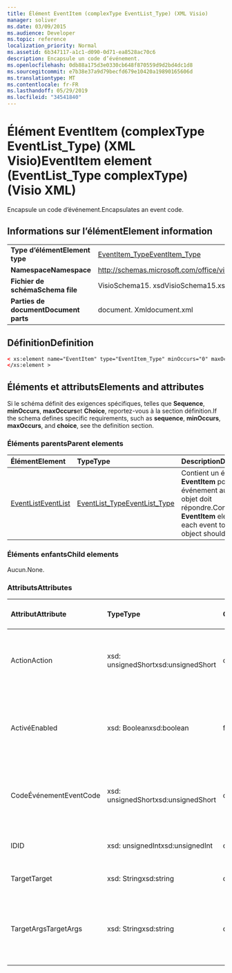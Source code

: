 ```yaml
---
title: Élément EventItem (complexType EventList_Type) (XML Visio)
manager: soliver
ms.date: 03/09/2015
ms.audience: Developer
ms.topic: reference
localization_priority: Normal
ms.assetid: 6b347117-a1c1-d090-0d71-ea8528ac70c6
description: Encapsule un code d’événement.
ms.openlocfilehash: 0db88a175d3e0330cb648f870559d9d2bd4dc1d8
ms.sourcegitcommit: e7b38e37a9d79becfd679e10420a19890165606d
ms.translationtype: MT
ms.contentlocale: fr-FR
ms.lasthandoff: 05/29/2019
ms.locfileid: "34541840"
---
```

# <a name="eventitem-element-eventlisttype-complextype-visio-xml"></a><span data-ttu-id="8c08b-103">Élément EventItem (complexType EventList_Type) (XML Visio)</span><span class="sxs-lookup"><span data-stu-id="8c08b-103">EventItem element (EventList_Type complexType) (Visio XML)</span></span>

<span data-ttu-id="8c08b-104">Encapsule un code d’événement.</span><span class="sxs-lookup"><span data-stu-id="8c08b-104">Encapsulates an event code.</span></span>
  
## <a name="element-information"></a><span data-ttu-id="8c08b-105">Informations sur l’élément</span><span class="sxs-lookup"><span data-stu-id="8c08b-105">Element information</span></span>

|||
|:-----|:-----|
|<span data-ttu-id="8c08b-106">**Type d’élément**</span><span class="sxs-lookup"><span data-stu-id="8c08b-106">**Element type**</span></span> <br/> |[<span data-ttu-id="8c08b-107">EventItem_Type</span><span class="sxs-lookup"><span data-stu-id="8c08b-107">EventItem_Type</span></span>](eventitem_type-complextypevisio-xml.md) <br/> |
|<span data-ttu-id="8c08b-108">**Namespace**</span><span class="sxs-lookup"><span data-stu-id="8c08b-108">**Namespace**</span></span> <br/> |http://schemas.microsoft.com/office/visio/2012/main  <br/> |
|<span data-ttu-id="8c08b-109">**Fichier de schéma**</span><span class="sxs-lookup"><span data-stu-id="8c08b-109">**Schema file**</span></span> <br/> |<span data-ttu-id="8c08b-110">VisioSchema15. xsd</span><span class="sxs-lookup"><span data-stu-id="8c08b-110">VisioSchema15.xsd</span></span>  <br/> |
|<span data-ttu-id="8c08b-111">**Parties de document**</span><span class="sxs-lookup"><span data-stu-id="8c08b-111">**Document parts**</span></span> <br/> |<span data-ttu-id="8c08b-112">document. Xml</span><span class="sxs-lookup"><span data-stu-id="8c08b-112">document.xml</span></span>  <br/> |
   
## <a name="definition"></a><span data-ttu-id="8c08b-113">Définition</span><span class="sxs-lookup"><span data-stu-id="8c08b-113">Definition</span></span>

```XML
< xs:element name="EventItem" type="EventItem_Type" minOccurs="0" maxOccurs="unbounded" >
</xs:element >
```

## <a name="elements-and-attributes"></a><span data-ttu-id="8c08b-114">Éléments et attributs</span><span class="sxs-lookup"><span data-stu-id="8c08b-114">Elements and attributes</span></span>

<span data-ttu-id="8c08b-115">Si le schéma définit des exigences spécifiques, telles que **Sequence**, **minOccurs**, **maxOccurs**et **Choice**, reportez-vous à la section définition.</span><span class="sxs-lookup"><span data-stu-id="8c08b-115">If the schema defines specific requirements, such as **sequence**, **minOccurs**, **maxOccurs**, and **choice**, see the definition section.</span></span> 
  
### <a name="parent-elements"></a><span data-ttu-id="8c08b-116">Éléments parents</span><span class="sxs-lookup"><span data-stu-id="8c08b-116">Parent elements</span></span>

|<span data-ttu-id="8c08b-117">**Élément**</span><span class="sxs-lookup"><span data-stu-id="8c08b-117">**Element**</span></span>|<span data-ttu-id="8c08b-118">**Type**</span><span class="sxs-lookup"><span data-stu-id="8c08b-118">**Type**</span></span>|<span data-ttu-id="8c08b-119">**Description**</span><span class="sxs-lookup"><span data-stu-id="8c08b-119">**Description**</span></span>|
|:-----|:-----|:-----|
|[<span data-ttu-id="8c08b-120">EventList</span><span class="sxs-lookup"><span data-stu-id="8c08b-120">EventList</span></span>](eventlist-element-visiodocument_type-complextypevisio-xml.md) <br/> |[<span data-ttu-id="8c08b-121">EventList_Type</span><span class="sxs-lookup"><span data-stu-id="8c08b-121">EventList_Type</span></span>](eventlist_type-complextypevisio-xml.md) <br/> |<span data-ttu-id="8c08b-122">Contient un élément **EventItem** pour chaque événement auquel un objet doit répondre.</span><span class="sxs-lookup"><span data-stu-id="8c08b-122">Contains an **EventItem** element for each event to which an object should respond.</span></span>  <br/> |
   
### <a name="child-elements"></a><span data-ttu-id="8c08b-123">Éléments enfants</span><span class="sxs-lookup"><span data-stu-id="8c08b-123">Child elements</span></span>

<span data-ttu-id="8c08b-124">Aucun.</span><span class="sxs-lookup"><span data-stu-id="8c08b-124">None.</span></span>
  
### <a name="attributes"></a><span data-ttu-id="8c08b-125">Attributs</span><span class="sxs-lookup"><span data-stu-id="8c08b-125">Attributes</span></span>

|<span data-ttu-id="8c08b-126">**Attribut**</span><span class="sxs-lookup"><span data-stu-id="8c08b-126">**Attribute**</span></span>|<span data-ttu-id="8c08b-127">**Type**</span><span class="sxs-lookup"><span data-stu-id="8c08b-127">**Type**</span></span>|<span data-ttu-id="8c08b-128">**Obligatoire**</span><span class="sxs-lookup"><span data-stu-id="8c08b-128">**Required**</span></span>|<span data-ttu-id="8c08b-129">**Description**</span><span class="sxs-lookup"><span data-stu-id="8c08b-129">**Description**</span></span>|<span data-ttu-id="8c08b-130">**Valeurs possibles**</span><span class="sxs-lookup"><span data-stu-id="8c08b-130">**Possible values**</span></span>|
|:-----|:-----|:-----|:-----|:-----|
|<span data-ttu-id="8c08b-131">Action</span><span class="sxs-lookup"><span data-stu-id="8c08b-131">Action</span></span>  <br/> |<span data-ttu-id="8c08b-132">xsd: unsignedShort</span><span class="sxs-lookup"><span data-stu-id="8c08b-132">xsd:unsignedShort</span></span>  <br/> |<span data-ttu-id="8c08b-133">obligatoire</span><span class="sxs-lookup"><span data-stu-id="8c08b-133">required</span></span>  <br/> |<span data-ttu-id="8c08b-134">Spécifie le code d’action de l’élément **EventItem** parent.</span><span class="sxs-lookup"><span data-stu-id="8c08b-134">Specifies the action code of the parent **EventItem** element.</span></span>  <br/> |<span data-ttu-id="8c08b-135">Valeurs du type xsd: unsignedShort.</span><span class="sxs-lookup"><span data-stu-id="8c08b-135">Values of the xsd:unsignedShort type.</span></span>  <br/> |
|<span data-ttu-id="8c08b-136">Activé</span><span class="sxs-lookup"><span data-stu-id="8c08b-136">Enabled</span></span>  <br/> |<span data-ttu-id="8c08b-137">xsd: Boolean</span><span class="sxs-lookup"><span data-stu-id="8c08b-137">xsd:boolean</span></span>  <br/> |<span data-ttu-id="8c08b-138">facultatif</span><span class="sxs-lookup"><span data-stu-id="8c08b-138">optional</span></span>  <br/> |<span data-ttu-id="8c08b-139">Représente un indicateur qui indique si l’événement est activé ou désactivé.</span><span class="sxs-lookup"><span data-stu-id="8c08b-139">Represents a flag indicating if the event is enabled or disabled.</span></span>  <br/> |<span data-ttu-id="8c08b-140">Valeurs du type xsd: Boolean.</span><span class="sxs-lookup"><span data-stu-id="8c08b-140">Values of the xsd:boolean type.</span></span>  <br/> |
|<span data-ttu-id="8c08b-141">CodeÉvénement</span><span class="sxs-lookup"><span data-stu-id="8c08b-141">EventCode</span></span>  <br/> |<span data-ttu-id="8c08b-142">xsd: unsignedShort</span><span class="sxs-lookup"><span data-stu-id="8c08b-142">xsd:unsignedShort</span></span>  <br/> |<span data-ttu-id="8c08b-143">obligatoire</span><span class="sxs-lookup"><span data-stu-id="8c08b-143">required</span></span>  <br/> |<span data-ttu-id="8c08b-144">Code indiquant l’événement qui déclenche le module complémentaire.</span><span class="sxs-lookup"><span data-stu-id="8c08b-144">A code indicating the event that triggers the add-on.</span></span>  <br/> |<span data-ttu-id="8c08b-145">Valeurs du type xsd: unsignedShort.</span><span class="sxs-lookup"><span data-stu-id="8c08b-145">Values of the xsd:unsignedShort type.</span></span>  <br/> |
|<span data-ttu-id="8c08b-146">ID</span><span class="sxs-lookup"><span data-stu-id="8c08b-146">ID</span></span>  <br/> |<span data-ttu-id="8c08b-147">xsd: unsignedInt</span><span class="sxs-lookup"><span data-stu-id="8c08b-147">xsd:unsignedInt</span></span>  <br/> |<span data-ttu-id="8c08b-148">obligatoire</span><span class="sxs-lookup"><span data-stu-id="8c08b-148">required</span></span>  <br/> |<span data-ttu-id="8c08b-149">ID de l’événement.</span><span class="sxs-lookup"><span data-stu-id="8c08b-149">The ID of the event.</span></span>  <br/> |<span data-ttu-id="8c08b-150">Valeurs du type xsd: unsignedInt.</span><span class="sxs-lookup"><span data-stu-id="8c08b-150">Values of the xsd:unsignedInt type.</span></span>  <br/> |
|<span data-ttu-id="8c08b-151">Target</span><span class="sxs-lookup"><span data-stu-id="8c08b-151">Target</span></span>  <br/> |<span data-ttu-id="8c08b-152">xsd: String</span><span class="sxs-lookup"><span data-stu-id="8c08b-152">xsd:string</span></span>  <br/> |<span data-ttu-id="8c08b-153">obligatoire</span><span class="sxs-lookup"><span data-stu-id="8c08b-153">required</span></span>  <br/> |<span data-ttu-id="8c08b-154">Spécifie la cible d’un événement.</span><span class="sxs-lookup"><span data-stu-id="8c08b-154">Specifies the target of an event.</span></span>  <br/> |<span data-ttu-id="8c08b-155">Valeurs du type xsd: String.</span><span class="sxs-lookup"><span data-stu-id="8c08b-155">Values of the xsd:string type.</span></span>  <br/> |
|<span data-ttu-id="8c08b-156">TargetArgs</span><span class="sxs-lookup"><span data-stu-id="8c08b-156">TargetArgs</span></span>  <br/> |<span data-ttu-id="8c08b-157">xsd: String</span><span class="sxs-lookup"><span data-stu-id="8c08b-157">xsd:string</span></span>  <br/> |<span data-ttu-id="8c08b-158">obligatoire</span><span class="sxs-lookup"><span data-stu-id="8c08b-158">required</span></span>  <br/> |<span data-ttu-id="8c08b-159">Spécifie une chaîne contenant des arguments à envoyer à la cible d’un événement.</span><span class="sxs-lookup"><span data-stu-id="8c08b-159">Specifies a string containing arguments to be sent to the target of an event.</span></span>  <br/> |<span data-ttu-id="8c08b-160">Valeurs du type xsd: String.</span><span class="sxs-lookup"><span data-stu-id="8c08b-160">Values of the xsd:string type.</span></span>  <br/> |
   


